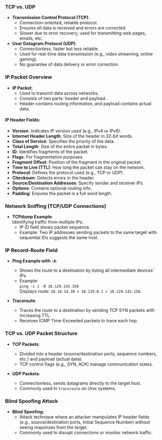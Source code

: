 ### TCP vs. UDP
- **Transmission Control Protocol (TCP)**:
    - Connection-oriented, reliable protocol.
    - Ensures all data is received and errors are corrected.
    - Slower due to error recovery, used for transmitting web pages, emails, etc.
- **User Datagram Protocol (UDP)**:
    - Connectionless, faster but less reliable.
    - Used for real-time data transmission (e.g., video streaming, online gaming).
    - No guarantee of data delivery or error correction.


### IP Packet Overview
- **IP Packet**:
    - Used to transmit data across networks.
    - Consists of two parts: header and payload.
    - Header contains routing information, and payload contains actual data.

#### **IP Header Fields**:
- **Version**: Indicates IP version used (e.g., IPv4 or IPv6).
- **Internet Header Length**: Size of the header in 32-bit words.
- **Class of Service**: Specifies the priority of the data.
- **Total Length**: Size of the entire packet in bytes.
- **ID**: Identifies fragments of the packet.
- **Flags**: For fragmentation purposes.
- **Fragment Offset**: Position of the fragment in the original packet.
- **Time to Live (TTL)**: How long the packet can stay on the network.
- **Protocol**: Defines the protocol used (e.g., TCP or UDP).
- **Checksum**: Detects errors in the header.
- **Source/Destination Addresses**: Specify sender and receiver IPs.
- **Options**: Contains optional routing info.
- **Padding**: Ensures the packet is a full word length.


### Network Sniffing (TCP/UDP Connections)
- **TCPdump Example**:  
    Identifying traffic from multiple IPs:
    - IP ID field shows packet sequence.
    - Example: Two IP addresses sending packets to the same target with sequential IDs suggests the same host.


### IP Record-Route Field
- **Ping Example with `-R`**:
    - Shows the route to a destination by listing all intermediate devices' IPs.
    - Example:  
        `ping -c 1 -R 10.129.143.158`  
        Displays route: `10.10.14.38 > 10.129.0.1 > 10.129.143.158`.
- **Traceroute**:
    
    - Traces the route to a destination by sending TCP SYN packets with increasing TTL.
    - Receives ICMP Time-Exceeded packets to trace each hop.



### TCP vs. UDP Packet Structure
- **TCP Packets**:
    - Divided into a header (source/destination ports, sequence numbers, etc.) and payload (actual data).
    - TCP control flags (e.g., SYN, ACK) manage communication states.
- **UDP Packets**:
    
    - Connectionless, sends datagrams directly to the target host.
    - Commonly used in `traceroute` on Unix systems.


### Blind Spoofing Attack
- **Blind Spoofing**:
    - Attack technique where an attacker manipulates IP header fields (e.g., source/destination ports, Initial Sequence Number) without seeing responses from the target.
    - Commonly used to disrupt connections or monitor network traffic.